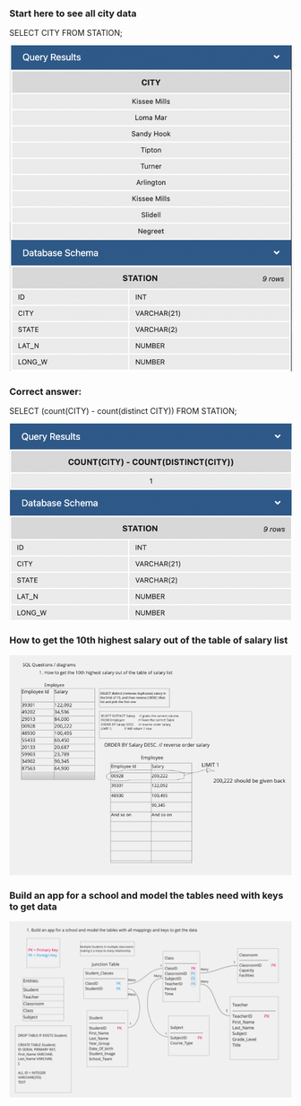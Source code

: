 ### Start here to see all city data

SELECT CITY
FROM STATION;

![All City Results](./all-cities.png)

### Correct answer:

SELECT (count(CITY) - count(distinct CITY))
FROM STATION;

![Distinct City Results](./distinct.png)

### How to get the 10th highest salary out of the table of salary list

![10th Highest Salary](./10th.png)

### Build an app for a school and model the tables need with keys to get data

![School ERD](./school.png)
